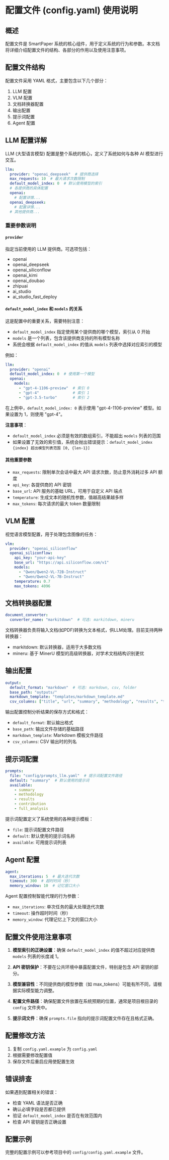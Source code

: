 # 配置文件 (config.yaml) 使用说明

## 概述

配置文件是 SmartPaper 系统的核心组件，用于定义系统的行为和参数。本文档将详细介绍配置文件的结构、各部分的作用以及使用注意事项。

## 配置文件结构

配置文件采用 YAML 格式，主要包含以下几个部分：

1. LLM 配置
2. VLM 配置
3. 文档转换器配置
4. 输出配置
5. 提示词配置
6. Agent 配置

## LLM 配置详解

LLM (大型语言模型) 配置是整个系统的核心，定义了系统如何与各种 AI 模型进行交互。

```yaml
llm:
  provider: "openai_deepseek"  # 提供商选择
  max_requests: 10  # 最大请求次数限制
  default_model_index: 0  # 默认使用模型的索引
  # 各提供商的具体配置
  openai:
    # 配置详情...
  openai_deepseek:
    # 配置详情...
  # 其他提供商...
```

### 重要参数说明

#### `provider`

指定当前使用的 LLM 提供商。可选项包括：
- openai
- openai_deepseek
- openai_siliconflow
- openai_kimi
- openai_doubao
- zhipuai
- ai_studio
- ai_studio_fast_deploy

#### `default_model_index` 和 `models` 的关系

这是配置中的重要关系，需要特别注意：

- `default_model_index` 指定使用某个提供商的哪个模型，索引从 0 开始
- `models` 是一个列表，包含该提供商支持的所有模型名称
- 系统会根据 `default_model_index` 的值从 `models` 列表中选择对应索引的模型

例如：
```yaml
llm:
  provider: "openai"
  default_model_index: 0  # 使用第一个模型
  openai:
    models:
      - "gpt-4-1106-preview"  # 索引 0
      - "gpt-4"               # 索引 1
      - "gpt-3.5-turbo"       # 索引 2
```

在上例中，`default_model_index: 0` 表示使用 "gpt-4-1106-preview" 模型。如果设置为 1，则使用 "gpt-4"。

**注意事项**：
- `default_model_index` 必须是有效的数组索引，不能超出 `models` 列表的范围
- 如果设置了无效的索引值，系统会抛出错误提示：`default_model_index {index} 超出模型列表范围 [0, {len-1}]`

#### 其他重要参数

- `max_requests`: 限制单次会话中最大 API 请求次数，防止意外消耗过多 API 额度
- `api_key`: 各提供商的 API 密钥
- `base_url`: API 服务的基础 URL，可用于自定义 API 端点
- `temperature`: 生成文本的随机性参数，值越高结果越多样
- `max_tokens`: 每次请求的最大 token 数量限制

## VLM 配置

视觉语言模型配置，用于处理包含图像的任务：

```yaml
vlm:
  provider: "openai_siliconflow"
  openai_siliconflow:
    api_key: "your-api-key"
    base_url: "https://api.siliconflow.com/v1"
    models:
      - "Qwen/Qwen2-VL-72B-Instruct"
      - "Qwen/Qwen2-VL-7B-Instruct"
    temperature: 0.7
    max_tokens: 4096
```

## 文档转换器配置

```yaml
document_converter:
  converter_name: "markitdown"  # 可选: markitdown, mineru
```

文档转换器负责将输入文档(如PDF)转换为文本格式，供LLM处理。目前支持两种转换器：
- markitdown: 默认转换器，适用于大多数文档
- mineru: 基于 MinerU 模型的高级转换器，对学术文档结构识别更优

## 输出配置

```yaml
output:
  default_format: "markdown"  # 可选: markdown, csv, folder
  base_path: "outputs/"
  markdown_template: "templates/markdown_template.md"
  csv_columns: ["title", "url", "summary", "methodology", "results", "timestamp"]
```

输出配置控制分析结果的保存方式和格式：
- `default_format`: 默认输出格式
- `base_path`: 输出文件存储的基础路径
- `markdown_template`: Markdown 模板文件路径
- `csv_columns`: CSV 输出时的列名

## 提示词配置

```yaml
prompts:
  file: "config/prompts_llm.yaml"  # 提示词配置文件路径
  default: "summary"  # 默认使用的提示词
  available:
    - summary
    - methodology
    - results
    - contribution
    - full_analysis
```

提示词配置定义了系统使用的各种提示模板：
- `file`: 提示词配置文件路径
- `default`: 默认使用的提示词名称
- `available`: 可用提示词列表

## Agent 配置

```yaml
agent:
  max_iterations: 5  # 最大迭代次数
  timeout: 300  # 超时时间（秒）
  memory_window: 10  # 记忆窗口大小
```

Agent 配置控制智能代理的行为参数：
- `max_iterations`: 单次任务的最大处理迭代次数
- `timeout`: 操作超时时间（秒）
- `memory_window`: 代理记忆上下文的窗口大小

## 配置文件使用注意事项

1. **模型索引的正确设置**：确保 `default_model_index` 的值不超过对应提供商 `models` 列表的长度减 1。

2. **API 密钥保护**：不要在公共环境中暴露配置文件，特别是包含 API 密钥的部分。

3. **模型兼容性**：不同提供商的模型参数（如 max_tokens）可能有所不同，请根据实际模型能力调整。

4. **配置文件路径**：确保配置文件放置在系统预期的位置，通常是项目根目录的 `config` 文件夹中。

5. **提示词文件**：确保 `prompts.file` 指向的提示词配置文件存在且格式正确。

## 配置修改方法

1. 复制 `config.yaml.example` 为 `config.yaml`
2. 根据需要修改配置值
3. 保存文件后重启应用使配置生效

## 错误排查

如果遇到配置相关的错误：
- 检查 YAML 语法是否正确
- 确认必填字段是否都已提供
- 验证 `default_model_index` 是否在有效范围内
- 检查 API 密钥是否正确设置

## 配置示例

完整的配置示例可以参考项目中的 `config/config.yaml.example` 文件。
